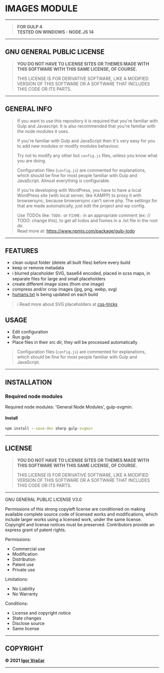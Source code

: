 # IMAGES MODULE

---

> **FOR GULP 4**\
> **TESTED ON WINDOWS - NODE.JS 14**

---

## GNU GENERAL PUBLIC LICENSE

> **YOU DO NOT HAVE TO LICENSE SITES OR THEMES MADE WITH THIS SOFTWARE WITH THIS SAME LICENSE, OF COURSE.**
>
> THIS LICENSE IS FOR DERIVATIVE SOFTWARE, LIKE A MODIFIED VERSION OF THIS SOFTWARE OR A SOFTWARE THAT INCLUDES THIS CODE OR ITS PARTS.

---

## GENERAL INFO

> If you want to use this repository it is required that you're familiar with Gulp and Javascript.
> It is also recommended that you're familiar with the node modules it uses.
>
> If you're familiar with Gulp and JavaScript then it's very easy for you to add new modules or modify modules behaviour.
>
> Try not to modify any other but `config.js` files, unless you know what you are doing.
>
> Configuration files (`config.js`) are commented for explanations, which should be fine for most people familiar with Gulp and JavaScript. Almost everything is configurable.
>
> If you're developing with WordPress, you have to have a local WordPress site (with local server, like XAMPP) to proxy it with browsersync, because browsersync can't serve php. The settings for that are made automatically, just edit the project and wp config.
>
> Use TODOs like: `TODO:` or `FIXME:` in an appropriate comment (ex: // TODO: change this), to get all todos and fixmes in a .txt file in the root dir.\
> Read more at: <https://www.npmjs.com/package/gulp-todo>

---

## FEATURES

-  clean output folder (delete all built files) before every build
-  keep or remove metadata
-  :information_source: blurred placeholder SVG, base64 encoded, placed in scss maps, in separate files for large and small placeholders
-  create different image sizes (from one image)
-  compress and/or crop images (jpg, png, webp, svg)
-  [humans.txt](https://humanstxt.org/) is being updated on each build

> :information_source: Read more about SVG placeholders at [css-tricks](https://css-tricks.com/the-blur-up-technique-for-loading-background-images)

## USAGE

-  Edit configuration
-  Run gulp
-  Place files in their src dir, they will be processed automatically

> Configuration files (`config.js`) are commented for explanations, which should be fine for most people familiar with Gulp and JavaScript.

---

## INSTALLATION

### Required node modules

Required node modules: 'General Node Modules', gulp-svgmin.

#### Install

```cmd
npm install --save-dev sharp gulp-svgmin
```

---

## LICENSE

> **YOU DO NOT HAVE TO LICENSE SITES OR THEMES MADE WITH THIS SOFTWARE WITH THIS SAME LICENSE, OF COURSE.**
>
> THIS LICENSE IS FOR DERIVATIVE SOFTWARE, LIKE A MODIFIED VERSION OF THIS SOFTWARE OR A SOFTWARE THAT INCLUDES THIS CODE OR ITS PARTS.

---

GNU GENERAL PUBLIC LICENSE V3.0

Permissions of this strong copyleft license are conditioned on making available complete source code of licensed works and modifications, which include larger works using a licensed work, under the same license. Copyright and license notices must be preserved. Contributors provide an express grant of patent rights.

Permissions:

-  Commercial use
-  Modification
-  Distribution
-  Patent use
-  Private use

Limitations:

-  No Liability
-  No Warranty

Conditions:

-  License and copyright notice
-  State changes
-  Disclose source
-  Same license

---

## COPYRIGHT

**© 2021 [Igor Vračar](https://www.igorvracar.com)**

---
